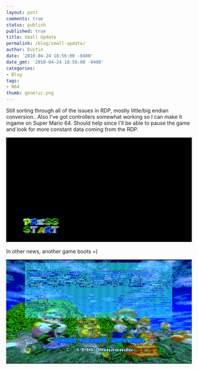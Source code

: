 ```yaml
---
layout: post
comments: true
status: publish
published: true
title: Small Update
permalink: /blog/small-update/
author: Dustin
date: '2010-04-24 18:56:00 -0400'
date_gmt: '2010-04-24 18:56:00 -0400'
categories:
- Blog
tags:
- N64
thumb: generic.png
---
```

Still sorting through all of the issues in RDP, mostly little/big endian
conversion.. Also I've got controllers somewhat working so I can make it ingame
on Super Mario 64\. Should help since I'll be able to pause the game and look
for more constant data coming from the RDP.

![latenight-update_1](/assets/img/blog/small-update/latenight-update_1.png)

In other news, another game boots =)

![small-update_2](/assets/img/blog/small-update/small-update_2.png)
